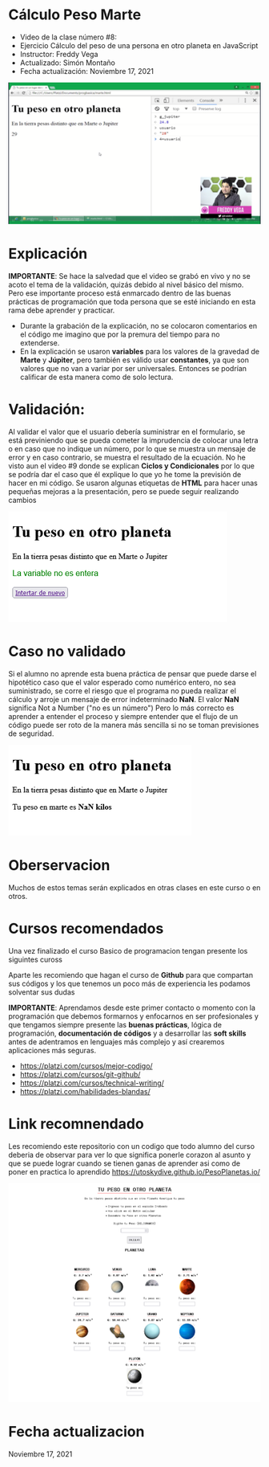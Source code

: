 # Cálculo Peso Marte
- Video de la clase número #8:
- Ejercicio Cálculo del peso de una persona en otro planeta en JavaScript  
- Instructor: Freddy Vega
- Actualizado: Simón Montaño
- Fecha actualización: Noviembre 17, 2021	

![Screen](https://github.com/satrianivzla/calculo_peso_marte/blob/main/images/portada.png)

# Explicación
**IMPORTANTE**: Se hace la salvedad que el video se grabó en vivo y no se acoto el tema de la validación, quizás debido al nivel básico del mismo.
Pero ese importante proceso está enmarcado dentro de las buenas prácticas de programación que toda persona que se esté iniciando en esta rama debe aprender y practicar. 
- Durante la grabación de la explicación, no se colocaron comentarios en el código me imagino que por la premura del tiempo para no extenderse. 
- En la explicación se usaron **variables** para los valores de la gravedad de **Marte** y **Júpiter**, pero también es válido usar **constantes**, ya que son valores que no van a variar por ser universales. Entonces se podrían calificar de esta manera como de solo lectura.

# Validación:
Al validar el valor que el usuario debería suministrar en el formulario, se está previniendo que se pueda cometer la imprudencia de colocar una letra o en caso que no indique un número, por lo que se muestra un mensaje de error y en caso contrario, se muestra el resultado de la ecuación.
No he visto aun el video #9 donde se explican **Ciclos y Condicionales** por lo que se podría dar el caso que él explique lo que yo he tome la previsión de hacer en mi código.
Se usaron algunas etiquetas de **HTML** para hacer unas pequeñas mejoras a la presentación, pero se puede seguir realizando cambios


![Screen](https://github.com/satrianivzla/calculo_peso_marte/blob/main/images/calculo_mensaje_error.png)


# Caso no validado
Si el alumno no aprende esta buena práctica de pensar que puede darse el hipotético caso que el valor esperado como numérico entero, no sea suministrado, se corre el riesgo que el programa no pueda realizar el cálculo y arroje un mensaje de error indeterminado **NaN**. El valor **NaN** significa Not a Number ("no es un número")
Pero lo más correcto es aprender a entender el proceso y siempre entender que el flujo de un código puede ser roto de la manera más sencilla si no se toman previsiones de seguridad.

![Screen](https://github.com/satrianivzla/calculo_peso_marte/blob/main/images/calculo_error.png)

# Oberservacion

Muchos de estos temas serán explicados en otras clases en este curso o en otros.

# Cursos recomendados
Una vez finalizado el curso Basico de programacion tengan presente los siguintes cuross

Aparte les recomiendo que hagan el curso de **Github** para que compartan sus códigos y los que tenemos un poco más de experiencia les podamos solventar sus dudas

**IMPORTANTE**: Aprendamos desde este primer contacto o momento con la programación que debemos formarnos y enfocarnos en ser profesionales y que tengamos siempre presente las **buenas prácticas**, lógica de programación, **documentación de códigos** y a desarrollar las **soft skills** antes de adentramos en lenguajes más complejo y así crearemos aplicaciones más seguras.

- https://platzi.com/cursos/mejor-codigo/
- https://platzi.com/cursos/git-github/
- https://platzi.com/cursos/technical-writing/
- https://platzi.com/habilidades-blandas/

# Link recomnendado
Les recomiendo este repositorio con un codigo que todo alumno del curso deberia de observar para ver lo que significa ponerle corazon al asunto y que se puede lograr cuando se tienen ganas de aprender asi como de poner en practica lo aprendido
https://utoskydive.github.io/PesoPlanetas.io/

![Screen](https://github.com/satrianivzla/calculo_peso_marte/blob/main/images/repositoio.png)

# Fecha actualizacion 
Noviembre 17, 2021	
